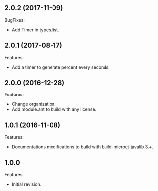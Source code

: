## 2.0.2 (2017-11-09)
BugFixes:
  - Add Timer in types.list. 
  
## 2.0.1 (2017-08-17)
Features:
  - Add a timer to generate percent every seconds.  

## 2.0.0 (2016-12-28)
Features:
  - Change organization.
  - Add module.ant to build with any license.
  
## 1.0.1 (2016-11-08)
Features:
  - Documentations modifications to build with build-microej-javalib 3.+.
  
## 1.0.0
Features:
  - Initial revision.
